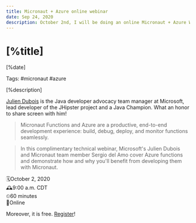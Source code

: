 ```yaml
---
title: Micronaut + Azure online webinar
date: Sep 24, 2020
description: October 2nd, I will be doing an online Micronaut + Azure Webinar together with Julien Dubois.
---
```


# [%title]

[%date]

Tags: #micronaut #azure

[%description]

[Julien Dubois](https://twitter.com/juliendubois) is the Java developer advocacy team manager at Microsoft, lead developer of the JHipster project and a Java Champion. What an honor to share screen with him!

> Micronaut Functions and Azure are a productive, end-to-end development experience: build, debug, deploy, and monitor functions seamlessly. 

> In this complimentary technical webinar, Microsoft's Julien Dubois and Micronaut team member Sergio del Amo cover Azure functions and demonstrate how and why you'll benefit from developing them with Micronaut.

🗓October 2, 2020  
🕰9:00 a.m. CDT  
⏲60 minutes  
📍Online

Moreover, it is free. [Register](https://objectcomputing.com/products/micronaut/resources/azure-functions-with-micronaut)!

